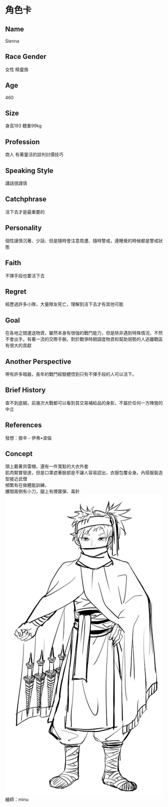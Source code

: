 
# 角色卡

## Name
Sienna

## Race Gender
女性 精靈族

## Age
460

## Size
身高193 體重99kg

## Profession
商人 有著靈活的談判討價技巧

## Speaking Style
講話很謹慎

## Catchphrase
活下去才是最重要的

## Personality
個性謹慎沉著、少話、但是隨時會注意周遭、隨時警戒，連睡覺的時候都是警戒狀態

## Faith
不擇手段也要活下去

## Regret
經歷過許多小隊，大量隊友死亡，理解到活下去才有其他可能

## Goal 
在各地之間運送物資，雖然本身有很強的戰鬥能力，但是除非遇到特殊情況，不然不會出手。有著一流的交際手腕，對於戰爭時期調度物資和幫助弱勢的人逃離戰區有很大的貢獻

## Another Perspective
帶有許多暗器，長年的戰鬥經驗體悟到只有不擇手段的人可以活下。

## Brief History
查不到底細，前幾次大戰都可以看到其交易補給品的身影，不屬於任何一方陣營的中立

## References
發想：狼辛 - 伊弗•波倫

## Concept
頭上戴著貝雷帽，還有一件寬鬆的大衣外套<br>
肌肉緊實發達，但是口罩遮著臉部是不讓人容易認出，衣服包覆全身。內搭服裝造型接近武僧<br>
頻繁有在做體能訓練， <br>
腰間兩側有小刀，腿上有煙霧彈、毒針<br>
<img src="./Sienna.jpg">
<br>繪師：minu